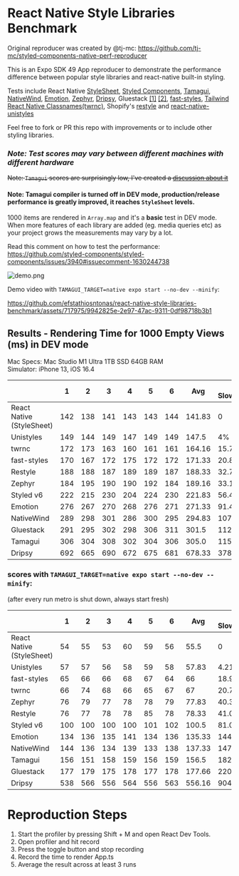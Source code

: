 # React Native Style Libraries Benchmark

Original reproducer was created by @tj-mc: https://github.com/tj-mc/styled-components-native-perf-reproducer

This is an Expo SDK 49 App reproducer to demonstrate the performance difference between popular style libraries and react-native built-in styling.

Tests include React Native [StyleSheet](https://reactnative.dev/docs/stylesheet), [Styled Components](https://github.com/styled-components/styled-components), [Tamagui](https://github.com/tamagui/tamagui), [NativeWind](https://github.com/marklawlor/nativewind), [Emotion](https://github.com/emotion-js/emotion), [Zephyr](https://github.com/FormidableLabs/react-native-zephyr), [Dripsy](https://github.com/nandorojo/dripsy), Gluestack [[1]](https://github.com/gluestack/gluestack-ui) [[2]](https://github.com/gluestack/gluestack-style), [fast-styles](https://github.com/fedemartinm/fast-styles), [Tailwind React Native Classnames(twrnc)](https://github.com/jaredh159/tailwind-react-native-classnames), Shopify's [restyle](https://github.com/Shopify/restyle) and [react-native-unistyles](https://github.com/jpudysz/react-native-unistyles) 

Feel free to fork or PR this repo with improvements or to include other styling libraries.

### ***Note: Test scores may vary between different machines with different hardware***

~~Note: `Tamagui` scores are surprisingly low, I've created a [discussion about it](https://github.com/tamagui/tamagui/discussions/1471)~~
 
#### Note: Tamagui compiler is turned off in DEV mode, production/release performance is greatly improved, it reaches `StyleSheet` levels.

1000 items are rendered in `Array.map` and it's a **basic** test in DEV mode. When more features of each library are added (eg. media queries etc) as your project grows the measurements may vary by a lot.

Read this comment on how to test the performance: https://github.com/styled-components/styled-components/issues/3940#issuecomment-1630244738

![demo.png](assets/demo.png)

Demo video with `TAMAGUI_TARGET=native expo start --no-dev --minify`:


https://github.com/efstathiosntonas/react-native-style-libraries-benchmark/assets/717975/9942825e-2e97-47ac-9311-0df98718b3b1


## Results - Rendering Time for 1000 Empty Views (ms) in DEV mode

Mac Specs: 
Mac Studio M1 Ultra 1TB SSD 64GB RAM\
Simulator: iPhone 13, iOS 16.4

|             | 1   | 2   | 3   | 4   | 5   | 6   | Avg    | % Slowdown |
|-------------|-----|-----|-----|-----|-----|-----|--------|------------|
| React Native (StyleSheet)      | 142 | 138 | 141 | 143 | 143 | 144 | 141.83 | 0          |
| Unistyles   | 149 | 144 | 149 | 147 | 149 | 149 | 147.5  | 4%         |
| twrnc       | 172 | 173 | 163 | 160 | 161 | 161 | 164.16 | 15.74%     |
| fast-styles | 170 | 167 | 172 | 175 | 172 | 172 | 171.33 | 20.81%     |
| Restyle     | 188 | 188 | 187 | 189 | 189 | 187 | 188.33 | 32.77%     |
| Zephyr      | 184 | 195 | 190 | 190 | 192 | 184 | 189.16 | 33.197%    |
| Styled v6   | 222 | 215 | 230 | 204 | 224 | 230 | 221.83 | 56.47%     |
| Emotion     | 276 | 267 | 270 | 268 | 276 | 271 | 271.33 | 91.42%     |
| NativeWind  | 289 | 298 | 301 | 286 | 300 | 295 | 294.83 | 107.99%    |
| Gluestack   | 291 | 295 | 302 | 298 | 306 | 311 | 301.5  | 112.84%    |
| Tamagui     | 306 | 304 | 308 | 302 | 304 | 306 | 305.0  | 115.21%    |
| Dripsy      | 692 | 665 | 690 | 672 | 675 | 681 | 678.33 | 378.99%    |

### scores with `TAMAGUI_TARGET=native expo start --no-dev --minify`:
(after every run metro is shut down, always start fresh)

|             | 1   | 2   | 3   | 4   | 5   | 6   | Avg    | % Slowdown |
|-------------|-----|-----|-----|-----|-----|-----|--------|------------|
| React Native (StyleSheet)     | 54  | 55  | 53  | 60  | 59  | 56  | 55.5   | 0          |
| Unistyles   | 57  | 57  | 56  | 58  | 59  | 58  | 57.83  | 4.21%      |
| fast-styles | 65  | 66  | 66  | 68  | 67  | 64  | 66     | 18.92%     |
| twrnc       | 66  | 74  | 68  | 66  | 65  | 67  | 67     | 20.72%     |
| Zephyr      | 76  | 79  | 77  | 78  | 78  | 79  | 77.83  | 40.36%     |
| Restyle     | 76  | 77  | 78  | 78  | 85  | 78  | 78.33  | 41.08%     |
| Styled v6   | 100 | 100 | 100 | 100 | 101 | 102 | 100.5  | 81.08%     |
| Emotion     | 134 | 136 | 135 | 141 | 134 | 136 | 135.33 | 144.86%    |
| NativeWind  | 144 | 136 | 134 | 139 | 133 | 138 | 137.33 | 147.68%    |
| Tamagui     | 156 | 151 | 158 | 159 | 156 | 159 | 156.5  | 182.88%    |
| Gluestack   | 177 | 179 | 175 | 178 | 177 | 178 | 177.66 | 220.97%    |
| Dripsy      | 538 | 566 | 556 | 564 | 556 | 563 | 556.16 | 904.65%    |

# Reproduction Steps
1. Start the profiler by pressing Shift + M and open React Dev Tools.
2. Open profiler and hit record
3. Press the toggle button and stop recording
4. Record the time to render App.ts
5. Average the result across at least 3 runs

